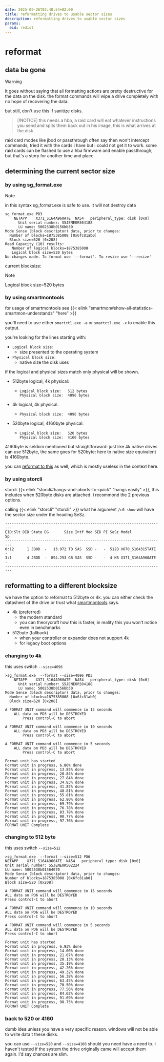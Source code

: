 ```yaml
---
date: 2025-09-26T02:40:54+02:00
title: reformatting drives to usable sector sizes
description: reformatting drives to usable sector sizes
params:
  eid: redist
---
```

# reformat

## data be gone
> [!warning]
> it goes without saying that all formatting actions are pretty
> destructive for the data on the disk. the format commands will
> wipe a drive completely with no hope of recovering the data.

but still, don't use this if sanitize disks.

> [!NOTICE]
> this needs a hba, a raid card will eat whatever instructions you
> send and spits them back out in his image, this is what arrives at
> the disk

raid card modes like jbod or passthrough often say then won't intercept
commands, tried it with the cards i have but i could not get it to work.
some raid cards can be flashed to use a hba firmware and enable passthrough,
but that's a story for another time and place.

## determining the current sector size

### by using sg_format.exe
> [!NOTE]
> in this syntax sg_format.exe is safe to use. it will not destroy
> data

```
sg_format.exe PD3
    NETAPP    X371_S164A960ATE  NA54   peripheral_type: disk [0x0]
      Unit serial number: S5JENE0R504188
      LU name: 5002538b0156bb30
Mode Sense (block descriptor) data, prior to changes:
  Number of blocks=1875385008 [0x6fc81ab0]
  Block size=520 [0x208]
Read Capacity (10) results:
   Number of logical blocks=1875385008
   Logical block size=520 bytes
No changes made. To format use '--format'. To resize use '--resize'
```

current blocksize:
> [!NOTE]
> Logical block size=520 bytes

### by using smartmontools

for usage of smartmontools see {{< elink "smartmon#show-all-statistics-smartmon-understands" "here" >}}

you'll need to use either `smartctl.exe -a` or `smartctl.exe -x` to
enable this output.

you're looking for the lines starting with:
- `Logical block size:`
  - size presented to the operating system
- `Physical block size:`
  - native size the disk uses

if the logical and physical sizes match only physical will be shown.

- 512byte logical, 4k physical:
  - ```
    Logical block size:   512 bytes
    Physical block size:  4096 bytes
    ```
- 4k logical, 4k physical:
  - ```
    Physical block size:  4096 bytes
    ```
- 520byte logical, 4160byte physical:
  - ```
    Logical block size:   520 bytes
    Physical block size:  4160 bytes
    ```

4160byte is seldom mentioned but straightforward:
just like 4k native drives can use 512byte, the
same goes for 520byte: here to native size equivalent is 4160byte.

you can [reformat to this](#back-to-520-or-4160) as well, which is mostly useless in the context here.

### by using storcli

storcli {{< elink "storcli#hangs-and-aborts-to-quick" "hangs easily" >}}, this includes when 520byte disks are attached. i recommond the 2 previous options.

calling {{< elink "storcli" "storcli" >}} what he argument `/c0 show` will have the
sector size under the heading SeSz.

```
-------------------------------------------------------------------------
EID:Slt DID State DG       Size Intf Med SED PI SeSz Model            Sp
-------------------------------------------------------------------------
0:12      1 JBOD  -   13.972 TB SAS  SSD -   -  512B X670_S164315TATE -
3:1       4 JBOD  -  894.253 GB SAS  SSD -   -  4 KB X371_S164A960ATE -
-------------------------------------------------------------------------
```

## reformatting to a different blocksize
we have the option to reformat to 512byte or 4k. you can either check
the datasheet of the drive or trust what
[smartmontools](#using-smartmontools)
says.

- 4k (preferred)
  - the modern standard
  - you can theorycraft how this is faster, in reality this you won't notice even in benchmarks
- 512byte (fallback)
  - when your controller or expander does not support 4k
  - for legacy boot options

### changing to 4k
this uses switch `--size=4096`

```
>sg_format.exe  --format --size=4096 PD3
    NETAPP    X371_S164A960ATE  NA54   peripheral_type: disk [0x0]
      Unit serial number: S5JENE0R504188
      LU name: 5002538b0156bb30
Mode Sense (block descriptor) data, prior to changes:
  Number of blocks=1875385008 [0x6fc81ab0]
  Block size=520 [0x208]

A FORMAT UNIT command will commence in 15 seconds
    ALL data on PD3 will be DESTROYED
        Press control-C to abort

A FORMAT UNIT command will commence in 10 seconds
    ALL data on PD3 will be DESTROYED
        Press control-C to abort

A FORMAT UNIT command will commence in 5 seconds
    ALL data on PD3 will be DESTROYED
        Press control-C to abort

Format unit has started
Format unit in progress, 6.86% done
Format unit in progress, 13.85% done
Format unit in progress, 20.84% done
Format unit in progress, 27.84% done
Format unit in progress, 34.83% done
Format unit in progress, 41.82% done
Format unit in progress, 48.81% done
Format unit in progress, 55.81% done
Format unit in progress, 62.80% done
Format unit in progress, 69.79% done
Format unit in progress, 76.78% done
Format unit in progress, 83.78% done
Format unit in progress, 90.77% done
Format unit in progress, 97.76% done
FORMAT UNIT Complete
```

### changing to 512 byte
this uses switch `--size=512`

```
>sg_format.exe  --format --size=512 PD6
NETAPP    X371_S164A960ATE  NA54   peripheral_type: disk [0x0]
Unit serial number: S5JENE0R502224
LU name: 5002538b01564070
Mode Sense (block descriptor) data, prior to changes:
Number of blocks=1875385008 [0x6fc81ab0]
Block size=520 [0x208]

A FORMAT UNIT command will commence in 15 seconds
ALL data on PD6 will be DESTROYED
Press control-C to abort

A FORMAT UNIT command will commence in 10 seconds
ALL data on PD6 will be DESTROYED
Press control-C to abort

A FORMAT UNIT command will commence in 5 seconds
ALL data on PD6 will be DESTROYED
Press control-C to abort

Format unit has started
Format unit in progress, 6.93% done
Format unit in progress, 14.00% done
Format unit in progress, 21.07% done
Format unit in progress, 28.13% done
Format unit in progress, 35.19% done
Format unit in progress, 42.26% done
Format unit in progress, 49.32% done
Format unit in progress, 56.38% done
Format unit in progress, 63.45% done
Format unit in progress, 70.50% done
Format unit in progress, 77.56% done
Format unit in progress, 84.62% done
Format unit in progress, 91.69% done
Format unit in progress, 98.75% done
FORMAT UNIT Complete
```

### back to 520 or 4160
dumb idea unless you have a very specific reason. windows will not be able to write data t
these disks.

you can use `--size=520` and `--size=4160` should you need have a need to. i haven't tested
if the system the drive originally came will accept them again. i'd say chances are slim.
